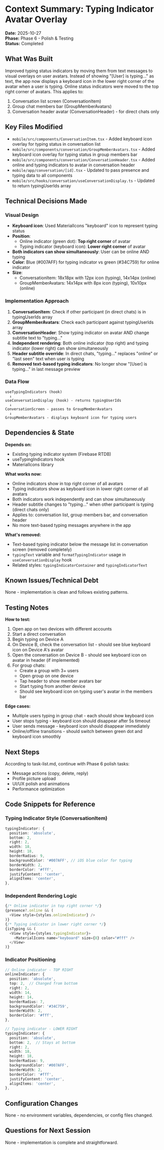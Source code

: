 # Context Summary: Typing Indicator Avatar Overlay

**Date:** 2025-10-27  
**Phase:** Phase 6 - Polish & Testing  
**Status:** Completed

## What Was Built

Improved typing status indicators by moving them from text messages to visual overlays on user avatars. Instead of showing "[User] is typing..." as text, the app now displays a keyboard icon in the lower right corner of the avatar when a user is typing. Online status indicators were moved to the top right corner of avatars. This applies to:
1. Conversation list screen (ConversationItem)
2. Group chat members bar (GroupMemberAvatars)
3. Conversation header avatar (ConversationHeader) - for direct chats only

## Key Files Modified

- `mobile/src/components/ConversationItem.tsx` - Added keyboard icon overlay for typing status in conversation list
- `mobile/src/components/conversation/GroupMemberAvatars.tsx` - Added keyboard icon overlay for typing status in group members bar
- `mobile/src/components/conversation/ConversationHeader.tsx` - Added online and typing indicators to avatar in conversation header
- `mobile/app/conversation/[id].tsx` - Updated to pass presence and typing data to all components
- `mobile/src/hooks/conversation/useConversationDisplay.ts` - Updated to return typingUserIds array

## Technical Decisions Made

### Visual Design
- **Keyboard icon**: Used MaterialIcons "keyboard" icon to represent typing status
- **Position**: 
  - Online indicator (green dot): **Top right corner** of avatar
  - Typing indicator (keyboard icon): **Lower right corner** of avatar
- **Both indicators can show simultaneously**: User can be online AND typing
- **Color**: Blue (#007AFF) for typing indicator vs green (#34C759) for online indicator
- **Size**: 
  - ConversationItem: 18x18px with 12px icon (typing), 14x14px (online)
  - GroupMemberAvatars: 14x14px with 8px icon (typing), 10x10px (online)

### Implementation Approach
1. **ConversationItem**: Check if other participant (in direct chats) is in typingUserIds array
2. **GroupMemberAvatars**: Check each participant against typingUserIds array
3. **ConversationHeader**: Show typing indicator on avatar AND change subtitle text to "typing..."
4. **Independent rendering**: Both online indicator (top right) and typing indicator (lower right) can show simultaneously
5. **Header subtitle override**: In direct chats, "typing..." replaces "online" or "last seen" text when user is typing
6. **Removed text-based typing indicators**: No longer show "[User] is typing..." in last message preview

### Data Flow
```
useTypingIndicators (hook)
  ↓
useConversationDisplay (hook) - returns typingUserIds
  ↓
ConversationScreen - passes to GroupMemberAvatars
  ↓
GroupMemberAvatars - displays keyboard icon for typing users
```

## Dependencies & State

**Depends on:**
- Existing typing indicator system (Firebase RTDB)
- useTypingIndicators hook
- MaterialIcons library

**What works now:**
- Online indicators show in top right corner of all avatars
- Typing indicators show as keyboard icon in lower right corner of all avatars
- Both indicators work independently and can show simultaneously
- Header subtitle changes to "typing..." when other participant is typing (direct chats only)
- Applies to: conversation list, group members bar, and conversation header
- No more text-based typing messages anywhere in the app

**What's removed:**
- Text-based typing indicator below the message list in conversation screen (removed completely)
- `typingText` variable and `formatTypingIndicator` usage in `useConversationDisplay` hook
- Related styles: `typingIndicatorContainer` and `typingIndicatorText`

## Known Issues/Technical Debt

None - implementation is clean and follows existing patterns.

## Testing Notes

**How to test:**
1. Open app on two devices with different accounts
2. Start a direct conversation
3. Begin typing on Device A
4. On Device B, check the conversation list - should see blue keyboard icon on Device A's avatar
5. Open the conversation on Device B - should see keyboard icon on avatar in header (if implemented)
6. For group chats:
   - Create a group with 3+ users
   - Open group on one device
   - Tap header to show member avatars bar
   - Start typing from another device
   - Should see keyboard icon on typing user's avatar in the members bar

**Edge cases:**
- Multiple users typing in group chat - each should show keyboard icon
- User stops typing - keyboard icon should disappear after 5s timeout
- User sends message - keyboard icon should disappear immediately
- Online/offline transitions - should switch between green dot and keyboard icon smoothly

## Next Steps

According to task-list.md, continue with Phase 6 polish tasks:
- Message actions (copy, delete, reply)
- Profile picture upload
- UI/UX polish and animations
- Performance optimization

## Code Snippets for Reference

### Typing Indicator Style (ConversationItem)
```typescript
typingIndicator: {
  position: 'absolute',
  bottom: 2,
  right: 2,
  width: 18,
  height: 18,
  borderRadius: 9,
  backgroundColor: '#007AFF', // iOS blue color for typing
  borderWidth: 2,
  borderColor: '#fff',
  justifyContent: 'center',
  alignItems: 'center',
},
```

### Independent Rendering Logic
```typescript
{/* Online indicator in top right corner */}
{presence?.online && (
  <View style={styles.onlineIndicator} />
)}
{/* Typing indicator in lower right corner */}
{isTyping && (
  <View style={styles.typingIndicator}>
    <MaterialIcons name="keyboard" size={8} color="#fff" />
  </View>
)}
```

### Indicator Positioning
```typescript
// Online indicator - TOP RIGHT
onlineIndicator: {
  position: 'absolute',
  top: 2,  // Changed from bottom
  right: 2,
  width: 14,
  height: 14,
  borderRadius: 7,
  backgroundColor: '#34C759',
  borderWidth: 2,
  borderColor: '#fff',
},

// Typing indicator - LOWER RIGHT
typingIndicator: {
  position: 'absolute',
  bottom: 2,  // Stays at bottom
  right: 2,
  width: 18,
  height: 18,
  borderRadius: 9,
  backgroundColor: '#007AFF',
  borderWidth: 2,
  borderColor: '#fff',
  justifyContent: 'center',
  alignItems: 'center',
},
```

## Configuration Changes

None - no environment variables, dependencies, or config files changed.

## Questions for Next Session

None - implementation is complete and straightforward.

